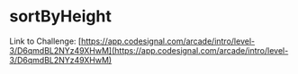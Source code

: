# sortByHeight

Link to Challenge: [https://app.codesignal.com/arcade/intro/level-3/D6qmdBL2NYz49XHwM](https://app.codesignal.com/arcade/intro/level-3/D6qmdBL2NYz49XHwM)